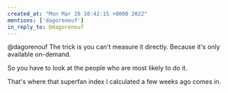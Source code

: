 ```yaml
---
created_at: "Mon Mar 28 10:42:15 +0000 2022"
mentions: ['dagorenouf']
in_reply_to: @dagorenouf
---
```


@dagorenouf The trick is you can't measure it directly. Because it's only available on-demand. 

So you have to look at the people who are most likely to do it.

That's where that superfan index I calculated a few weeks ago comes in.